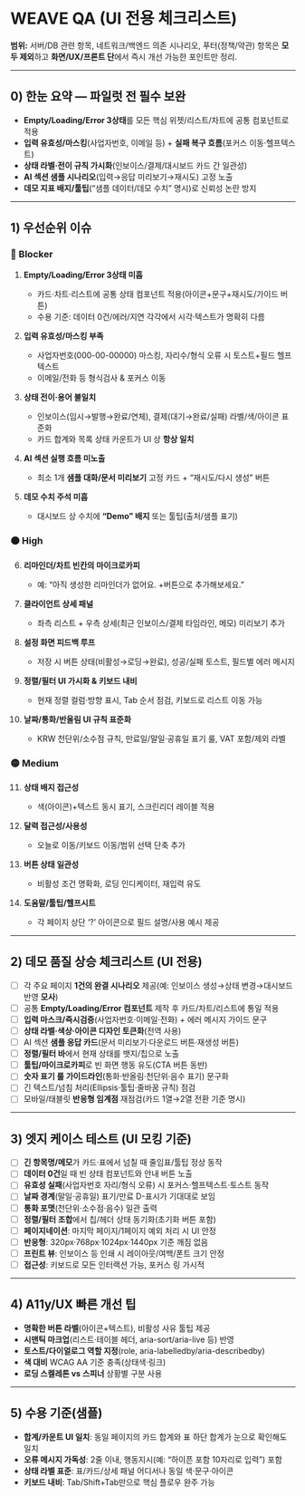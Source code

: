 # WEAVE QA (UI 전용 체크리스트)

**범위:** 서버/DB 관련 항목, 네트워크/백엔드 의존 시나리오, 푸터(정책/약관) 항목은 **모두 제외**하고 **화면/UX/프론트 단**에서 즉시 개선 가능한 포인트만 정리.

---

## 0) 한눈 요약 — 파일럿 전 필수 보완

- **Empty/Loading/Error 3상태**를 모든 핵심 위젯/리스트/차트에 공통 컴포넌트로 적용
- **입력 유효성/마스킹**(사업자번호, 이메일 등) + **실패 복구 흐름**(포커스 이동·헬프텍스트)
- **상태 라벨·전이 규칙 가시화**(인보이스/결제/대시보드 카드 간 일관성)
- **AI 섹션 샘플 시나리오**(입력→응답 미리보기→재시도) 고정 노출
- **데모 지표 배지/툴팁**(“샘플 데이터/데모 수치” 명시)로 신뢰성 논란 방지

---

## 1) 우선순위 이슈

### 🔴 Blocker

1. **Empty/Loading/Error 3상태 미흡**

   - 카드·차트·리스트에 공통 상태 컴포넌트 적용(아이콘+문구+재시도/가이드 버튼)
   - 수용 기준: 데이터 0건/에러/지연 각각에서 시각·텍스트가 명확히 다름

2. **입력 유효성/마스킹 부족**

   - 사업자번호(000-00-00000) 마스킹, 자리수/형식 오류 시 토스트+필드 헬프텍스트
   - 이메일/전화 등 형식검사 & 포커스 이동

3. **상태 전이·용어 불일치**

   - 인보이스(임시→발행→완료/연체), 결제(대기→완료/실패) 라벨/색/아이콘 표준화
   - 카드 합계와 목록 상태 카운트가 UI 상 **항상 일치**

4. **AI 섹션 실행 흐름 미노출**

   - 최소 1개 **샘플 대화/문서 미리보기** 고정 카드 + “재시도/다시 생성” 버튼

5. **데모 수치 주석 미흡**

   - 대시보드 상 수치에 **“Demo” 배지** 또는 툴팁(출처/샘플 표기)

### 🟠 High

6. **리마인더/차트 빈칸의 마이크로카피**

   - 예: “아직 생성한 리마인더가 없어요. +버튼으로 추가해보세요.”

7. **클라이언트 상세 패널**

   - 좌측 리스트 + 우측 상세(최근 인보이스/결제 타임라인, 메모) 미리보기 추가

8. **설정 화면 피드백 루프**

   - 저장 시 버튼 상태(비활성→로딩→완료), 성공/실패 토스트, 필드별 에러 메시지

9. **정렬/필터 UI 가시화 & 키보드 내비**

   - 현재 정렬 컬럼·방향 표시, Tab 순서 점검, 키보드로 리스트 이동 가능

10. **날짜/통화/반올림 UI 규칙 표준화**

    - KRW 천단위/소수점 규칙, 만료일/말일·공휴일 표기 룰, VAT 포함/제외 라벨

### 🟡 Medium

11. **상태 배지 접근성**

    - 색(아이콘)+텍스트 동시 표기, 스크린리더 레이블 적용

12. **달력 접근성/사용성**

    - 오늘로 이동/키보드 이동/범위 선택 단축 추가

13. **버튼 상태 일관성**

    - 비활성 조건 명확화, 로딩 인디케이터, 재입력 유도

14. **도움말/툴팁/헬프시트**

    - 각 페이지 상단 ‘?’ 아이콘으로 필드 설명/사용 예시 제공

---

## 2) 데모 품질 상승 체크리스트 (UI 전용)

- [ ] 각 주요 페이지 **1건의 완결 시나리오** 제공(예: 인보이스 생성→상태 변경→대시보드 반영 **모사**)
- [ ] 공통 **Empty/Loading/Error 컴포넌트** 제작 후 카드/차트/리스트에 통일 적용
- [ ] **입력 마스크/즉시검증**(사업자번호·이메일·전화) + 에러 메시지 가이드 문구
- [ ] **상태 라벨·색상·아이콘 디자인 토큰화**(전역 사용)
- [ ] AI 섹션 **샘플 응답 카드**(문서 미리보기·다운로드 버튼·재생성 버튼)
- [ ] **정렬/필터 바**에서 현재 상태를 뱃지/칩으로 노출
- [ ] **툴팁/마이크로카피**로 빈 화면 행동 유도(CTA 버튼 동반)
- [ ] **숫자 표기 룰 가이드라인**(통화·반올림·천단위·음수 표기) 문구화
- [ ] 긴 텍스트/넘침 처리(Ellipsis·툴팁·줄바꿈 규칙) 점검
- [ ] 모바일/태블릿 **반응형 임계점** 재점검(카드 1열→2열 전환 기준 명시)

---

## 3) 엣지 케이스 테스트 (UI 모킹 기준)

- [ ] **긴 항목명/메모**가 카드·표에서 넘칠 때 줄임표/툴팁 정상 동작
- [ ] **데이터 0건**일 때 빈 상태 컴포넌트와 안내 버튼 노출
- [ ] **유효성 실패**(사업자번호 자리/형식 오류) 시 포커스·헬프텍스트·토스트 동작
- [ ] **날짜 경계**(말일·공휴일) 표기/만료 D-표시가 기대대로 보임
- [ ] **통화 포맷**(천단위·소수점·음수) 일관 출력
- [ ] **정렬/필터 조합**에서 칩/헤더 상태 동기화(초기화 버튼 포함)
- [ ] **페이지네이션**: 마지막 페이지/1페이지 예외 처리 시 UI 안정
- [ ] **반응형**: 320px·768px·1024px·1440px 기준 깨짐 없음
- [ ] **프린트 뷰**: 인보이스 등 인쇄 시 레이아웃/여백/폰트 크기 안정
- [ ] **접근성**: 키보드로 모든 인터랙션 가능, 포커스 링 가시적

---

## 4) A11y/UX 빠른 개선 팁

- **명확한 버튼 라벨**(아이콘+텍스트), 비활성 사유 툴팁 제공
- **시맨틱 마크업**(리스트·테이블 헤더, aria-sort/aria-live 등) 반영
- **토스트/다이얼로그 역할 지정**(role, aria-labelledby/aria-describedby)
- **색 대비** WCAG AA 기준 충족(상태색·링크)
- **로딩 스켈레톤 vs 스피너** 상황별 구분 사용

---

## 5) 수용 기준(샘플)

- **합계/카운트 UI 일치**: 동일 페이지의 카드 합계와 표 하단 합계가 눈으로 확인해도 일치
- **오류 메시지 가독성**: 2줄 이내, 행동지시(예: “하이픈 포함 10자리로 입력”) 포함
- **상태 라벨 표준**: 표/카드/상세 패널 어디서나 동일 색·문구·아이콘
- **키보드 내비**: Tab/Shift+Tab만으로 핵심 플로우 완주 가능
